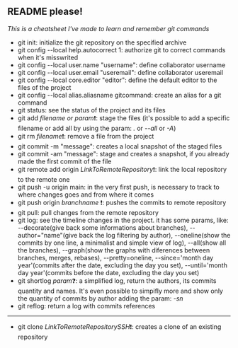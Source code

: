 ## README please!
*This is a cheatsheet I've made to learn and remember git commands*
- git init: initialize the git repository on the specified archive
- git config --local help.autocorrect 1: authorize git to correct commands when it's misswrited
- git config --local user.name "username": define collaborator username
- git config --local user.email "useremail": define collaborator useremail
- git config --local core.editor "editor": define the default editor to the files of the project
- git config --local alias.aliasname gitcommand: create an alias for a git command
- git status: see the status of the project and its files
- git add *filename or param*:exclamation:: stage the files (it's possible to add a specific filename or add all by using the param: *.* or *--all* or *-A*)
- git rm *filename*:exclamation:: remove a file from the project
- git commit -m "message": creates a local snapshot of the staged files
- git commit -am "message": stage and creates a snapshot, if you already made the first commit of the file
- git remote add origin *LinkToRemoteRepository*:exclamation:: link the local repository to the remote one
- git push -u origin main: in the very first push, is necessary to track to where changes goes and from where it comes
- git push origin *branchname* :exclamation:: pushes the commits to remote repository
- git pull: pull changes from the remote repository
- git log: see the timeline changes in the project. it has some params, like: --decorate(give back some informations about branches), --author="name"(give back the log filtering by author), --oneline(show the commits by one line, a minimalist and simple view of log), --all(show all the branches), --graph(show the graphs with diferences between branches, merges, rebases), --pretty=oneline, --since='month day year'(commits after the date, excluding the day you set), --until='month day year'(commits before the date, excluding the day you set)
- git shortlog *param*:question:: a simplified log, return the authors, its commits quantity and names. It's even possible to simpifly more and show only the quantity of commits by author adding the param: *-sn*
- git reflog: return a log with commits references
---
- git clone *LinkToRemoteRepositorySSH*:exclamation:: creates a clone of an existing repository
